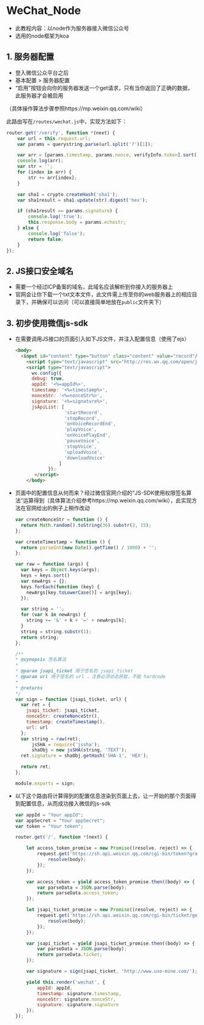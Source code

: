 # WeChat_Node
- 此教程内容：以node作为服务器接入微信公众号
- 选用的node框架为koa

## 1. 服务器配置

- 登入微信公众平台之后
- 基本配置 > 服务器配置
- “启用”按钮会向你的服务器发送一个get请求，只有当你返回了正确的数据，此服务器才会被启用

（具体操作算法步骤参照https://mp.weixin.qq.com/wiki）

此路由写在`/routes/wechat.js`中，实现方法如下：

`````javascript
router.get('/verify', function *(next) {
    var url = this.request.url;
    var params = querystring.parse(url.split('?')[1]);

    var arr = [params.timestamp, params.nonce, verifyInfo.token].sort();
    console.log(arr);
    var str = '';
    for (index in arr) {
        str += arr[index];
    }

    var sha1 = crypto.createHash('sha1');
    var sha1result = sha1.update(str).digest('hex');

    if (sha1result == params.signature) {
        console.log('true');
        this.response.body = params.echostr;
    } else {
        console.log('false');
        return false;
    }
});
`````



## 2. JS接口安全域名

- 需要一个经过ICP备案的域名，此域名应该解析到你接入的服务器上
- 官网会让你下载一个txt文本文件，此文件需上传至你的web服务器上的相应目录下，并确保可以访问（可以直接简单地放在`public`文件夹下）



## 3. 初步使用微信js-sdk

- 在需要调用JS接口的页面引入如下JS文件，并注入配置信息（使用了ejs）

  ```html
  <body>
    <input id="content" type="button" class="content" value="record"/>
      <script type="text/javascript" src="http://res.wx.qq.com/open/js/jweixin-1.0.0.js"></script>
      <script type="text/javascript">
        wx.config({
        debug: true,
        appId: '<%=appId%>',
        timestamp: '<%=timestamp%>',
        nonceStr: '<%=nonceStr%>',
        signature: '<%=signature%>',
        jsApiList: [
                    'startRecord',
                    'stopRecord',
                    'onVoiceRecordEnd',
                    'playVoice',
                    'onVoicePlayEnd',
                    'pauseVoice',
                    'stopVoice',
                    'uploadVoice',
                    'downloadVoice'
                  ]
              });
         </script>
      </body>
  ```

- 页面中的配置信息从何而来？经过微信官网介绍的“JS-SDK使用权限签名算法”运算得到（具体算法介绍参考https://mp.weixin.qq.com/wiki），此实现方法在官网给出的例子上稍作改动

  ```javascript
  var createNonceStr = function () {
    return Math.random().toString(36).substr(2, 15);
  };

  var createTimestamp = function () {
    return parseInt(new Date().getTime() / 1000) + '';
  };

  var raw = function (args) {
    var keys = Object.keys(args);
    keys = keys.sort()
    var newArgs = {};
    keys.forEach(function (key) {
      newArgs[key.toLowerCase()] = args[key];
    });

    var string = '';
    for (var k in newArgs) {
      string += '&' + k + '=' + newArgs[k];
    }
    string = string.substr(1);
    return string;
  };

  /**
  * @synopsis 签名算法
  *
  * @param jsapi_ticket 用于签名的 jsapi_ticket
  * @param url 用于签名的 url ，注意必须动态获取，不能 hardcode
  *
  * @returns
  */
  var sign = function (jsapi_ticket, url) {
    var ret = {
      jsapi_ticket: jsapi_ticket,
      nonceStr: createNonceStr(),
      timestamp: createTimestamp(),
      url: url
    };
    var string = raw(ret);
        jsSHA = require('jssha');
        shaObj = new jsSHA(string, 'TEXT');
    ret.signature = shaObj.getHash('SHA-1', 'HEX');

    return ret;
  };

  module.exports = sign;
  ```

- 以下这个路由将计算得到的配置信息渲染到页面上去，让一开始的那个页面得到配置信息，从而成功接入微信的js-sdk

  ```javascript
  var appId = "Your appId";
  var appSecret = "Your appSecret";
  var token = "Your token";

  router.get('/', function *(next) {

      let access_token_promise = new Promise((resolve, reject) => {
          request.get('https://sh.api.weixin.qq.com/cgi-bin/token?grant_type=client_credential&appid=' + appId + '&secret=' + appSecret, (err, res, body) => {
              resolve(body);
          });
      });

      var access_token = yield access_token_promise.then((body) => {
          var parseData = JSON.parse(body);
          return parseData.access_token;
      });

      let jsapi_ticket_promise = new Promise((resolve, reject) => {
          request.get('https://sh.api.weixin.qq.com/cgi-bin/ticket/getticket?access_token=' + access_token + '&type=jsapi', (err, res, body) => {
              resolve(body);
          });
      });

      var jsapi_ticket = yield jsapi_ticket_promise.then((body) => {
          var parseData = JSON.parse(body);
          return parseData.ticket;
      });

      var signature = sign(jsapi_ticket, 'http://www.use-mine.com/');

      yield this.render('wechat', {
          appId: appId,
          timestamp: signature.timestamp,
          nonceStr: signature.nonceStr,
          signature: signature.signature
      });
  });
  ```

## 